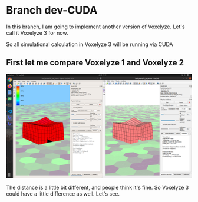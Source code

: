 # Branch dev-CUDA

In this branch, I am going to implement another version of Voxelyze. Let's call it Voxelyze 3 for now.

So all simulational calculation in Voxelyze 3 will be running via CUDA

## First let me compare Voxelyze 1 and Voxelyze 2

![VX1 vs VX2](https://github.com/liusida/Voxelyze/blob/dev-CUDA/doc/VX1vsVX2.png?raw=true)

The distance is a little bit different, and people think it's fine. So Voxelyze 3 could have a little difference as well. Let's see.


